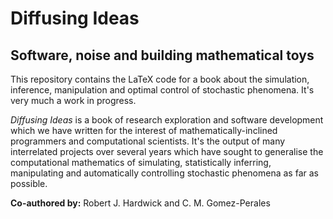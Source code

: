 # Diffusing Ideas
## Software, noise and building mathematical toys

This repository contains the LaTeX code for a book about the simulation, inference, manipulation and optimal control of stochastic phenomena. It's very much a work in progress.

_Diffusing Ideas_ is a book of research exploration and software development which we have written for the interest of mathematically-inclined programmers and computational scientists. It's the output of many interrelated projects over several years which have sought to generalise the computational mathematics of simulating, statistically inferring, manipulating and automatically controlling stochastic phenomena as far as possible.

**Co-authored by:** Robert J. Hardwick and C. M. Gomez-Perales